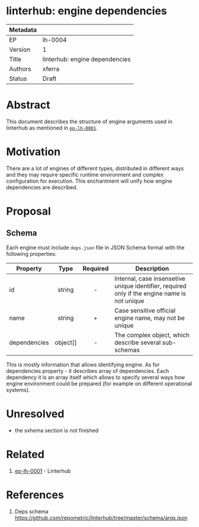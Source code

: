 # linterhub: engine dependencies

| Metadata     |                                         |
| ------------ |-----------------------------------------|
| EP           | lh-0004                                 |
| Version      | 1                                       |
| Title        | linterhub: engine dependencies          |
| Authors      | xferra                                  |
| Status       | Draft                                   |

# Abstract

This document describes the structure of engine arguments used in linterhub as mentioned in [`ep-lh-0001`](#related).

# Motivation

There are a lot of engines of different types, distributed in different ways and they may require specific runtime environment and complex configuration for execution. This enchantment will unify how engine dependencies are described.

# Proposal

## Schema

Each engine must include `deps.json` file in JSON Schema format with the following properties:

| Property     | Type     | Required | Description |
| -            | :-:      | :-:      | -           |
| id           | string   | -        | Internal, case insensetive unique identifier, required only if the engine name is not unique |
| name         | string    | +        | Case sensitive official engine name, may not be unique |
| dependencies | object[] | -        | The complex object, which describe several sub-schemas |

This is mostly information that allows identifying engine. As for dependencies property - it describes array of dependencies. Each dependency it is an array itself which allows to specify several ways how engine environment could be prepared (for example on different operational systems).

# Unresolved

- the sxhema section is not finished

# Related

1. [ep-lh-0001](ep-lh-0001.md) - Linterhub

# References

1. Deps schema https://github.com/repometric/linterhub/tree/master/schema/args.json
